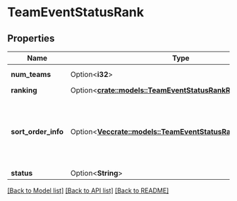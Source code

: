 # TeamEventStatusRank

## Properties

Name | Type | Description | Notes
------------ | ------------- | ------------- | -------------
**num_teams** | Option<**i32**> | Number of teams ranked. | [optional]
**ranking** | Option<[**crate::models::TeamEventStatusRankRanking**](Team_Event_Status_rank_ranking.md)> |  | [optional]
**sort_order_info** | Option<[**Vec<crate::models::TeamEventStatusRankSortOrderInfo>**](Team_Event_Status_rank_sort_order_info.md)> | Ordered list of names corresponding to the elements of the `sort_orders` array. | [optional]
**status** | Option<**String**> |  | [optional]

[[Back to Model list]](../README.md#documentation-for-models) [[Back to API list]](../README.md#documentation-for-api-endpoints) [[Back to README]](../README.md)



